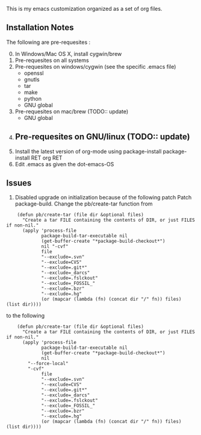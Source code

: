 This is my emacs customization organized as a set of org files.

## Installation Notes
The following are pre-requesites :

0. In Windows/Mac OS X, install cygwin/brew
1. Pre-requesites on all systems
2. Pre-requesites on windows/cygwin (see the specific .emacs file)
   - openssl
   - gnutls
   - tar
   - make
   - python
   - GNU global
3. Pre-requesites on mac/brew (TODO:: update)
   - GNU global
4. Pre-requesites on GNU/linux (TODO:: update)
   -
5. Install the latest version of org-mode using package-install
    package-install RET org RET
6. Edit .emacs as given the dot-emacs-OS

## Issues
1. Disabled upgrade on initialization because of the following patch
   Patch package-build. Change the pb/create-tar function from
```
    (defun pb/create-tar (file dir &optional files)
      "Create a tar FILE containing the contents of DIR, or just FILES if non-nil."
      (apply 'process-file
             package-build-tar-executable nil
             (get-buffer-create "*package-build-checkout*")
             nil "-cvf"
             file
             "--exclude=.svn"
             "--exclude=CVS"
             "--exclude=.git*"
             "--exclude=_darcs"
             "--exclude=.fslckout"
             "--exclude=_FOSSIL_"
             "--exclude=.bzr"
             "--exclude=.hg"
             (or (mapcar (lambda (fn) (concat dir "/" fn)) files) (list dir))))
```
  to the following
```
    (defun pb/create-tar (file dir &optional files)
      "Create a tar FILE containing the contents of DIR, or just FILES if non-nil."
      (apply 'process-file
             package-build-tar-executable nil
             (get-buffer-create "*package-build-checkout*")
             nil
        "--force-local"
        "-cvf"
             file
             "--exclude=.svn"
             "--exclude=CVS"
             "--exclude=.git*"
             "--exclude=_darcs"
             "--exclude=.fslckout"
             "--exclude=_FOSSIL_"
             "--exclude=.bzr"
             "--exclude=.hg"
             (or (mapcar (lambda (fn) (concat dir "/" fn)) files) (list dir))))
```
